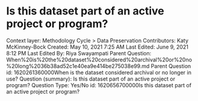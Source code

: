 # Is this dataset part of an active project or program?

Context layer: Methodology Cycle > Data Preservation
Contributors: Katy McKinney-Bock
Created: May 10, 2021 7:25 AM
Last Edited: June 9, 2021 8:12 PM
Last Edited By: Riya Swayampati
Parent Question: When%20is%20the%20dataset%20considered%20archival%20or%20no%20long%2036b38ad52c1e40ea9e414be275038e99.md
Parent Question id: 1620261360000When is the dataset considered archival or no longer in use?
Question (summary): Is this dataset part of an active project or program?
Question Type: Yes/No
id: 1620656700000Is this dataset part of an active project or program?
